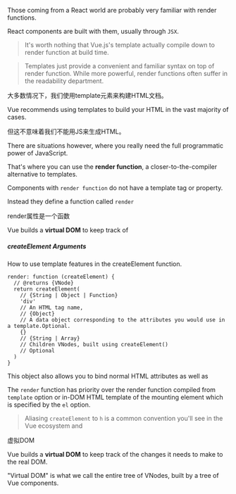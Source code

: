 Those coming from a React world are probably very familiar with render functions.

React components are built with them, usually through `JSX`.

> It's worth nothing that Vue.js's template actually compile down to render function at build time.

> Templates just provide a convenient and familiar syntax on top of render function. While more powerful, render functions often suffer in the readability department.

大多数情况下，我们使用template元素来构建HTML文档。

Vue recommends using templates to build your HTML in the vast majority of cases. 

但这不意味着我们不能用JS来生成HTML。

There are situations however, where you really need the full programmatic power of JavaScript.

That's where you can use the **render function**, a closer-to-the-compiler alternative to templates.

Components with `render function` do not have a template tag or property.

Instead they define a function called `render` 

render属性是一个函数

Vue builds a **virtual DOM** to keep track of 

##### createElement Arguments

How to use template features in the createElement function.

    render: function (createElement) {
      // @returns {VNode}
      return createElement(
        // {String | Object | Function}
        'div'
        // An HTML tag name, 
        // {Object}
        // A data object corresponding to the attributes you would use in a template.Optional.
        {}
        // {String | Array}
        // Children VNodes, built using createElement()
        // Optional
      )
    }
    
This object also allows you to bind normal HTML attributes as well as 

The `render` function has priority over the render function compiled from `template` option or in-DOM HTML template of the mounting element which is specified by the `el` option.

> Aliasing `createElement` to `h` is a common convention you'll see in the Vue ecosystem and

虚拟DOM

Vue builds a **virtual DOM** to keep track of the changes it needs to make to the real DOM.

"Virtual DOM" is what we call the entire tree of VNodes, built by a tree of Vue components.